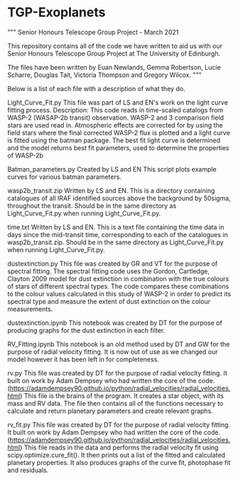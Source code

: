 # TGP-Exoplanets
"""
Senior Honours Telescope Group Project - March 2021

This repository contains all of the code we have written to aid us with our Senior Honours Telescope Group Project at The University of Edinburgh. 

The files have been written by Euan Newlands, Gemma Robertson, Lucie Scharre, Douglas Tait, Victoria Thompson and Gregory Wilcox.
"""

Below is a list of each file with a description of what they do.

Light_Curve_Fit.py
This file was part of LS and EN's work on the light curve fitting process.
Description: This code reads in time-scaled catalogs from WASP-2 (WASAP-2b transit) observation. 
WASP-2 and 3 comparison field stars are used read in. Atmospheric effects are corrected for by using the field stars
where the final corrected WASP-2 flux is plotted and a light curve is fitted using the batman package.
The best fit light curve is determined and the model returns best fit parameters, used to determine the properties of WASP-2b


Batman_parameters.py
Created by LS and EN
This script plots example curves for various batman parameters.


wasp2b_transit.zip
Written by LS and EN.
This is a directory containing catalogues of all IRAF identified sources above the background by 50sigma, throughout the transit. Should be in the same directory as Light_Curve_Fit.py when running Light_Curve_Fit.py.


time.txt
Written by LS and EN.
This is a text file containing the time data in days since the mid-transit time, corresponding to each of the catalogues in wasp2b_transit.zip. Should be in the same directory as Light_Curve_Fit.py when running Light_Curve_Fit.py.


dustextinction.py
This file was created by GR and VT for the purpose of spectral fitting.
The spectral fitting code uses the Gordon, Cartledge, Clayton 2009 model for dust extinction in combination with the true colours of stars of different spectral types. The code compares these combinations to the colour values calculated in this study of WASP-2 in order to predict its spectral type and measure the extent of dust extinction on the colour measurements. 


dustextinction.ipynb
This notebook was created by DT for the purpose of producing graphs for the dust extinction in each filter.


RV_Fitting.ipynb
This notebook is an old method used by DT and GW for the purpose of radial velocity fitting. 
It is now out of use as we changed our model however it has been left in for completeness. 


rv.py
This file was created by DT for the purpose of radial velocity fitting. It built on work by Adam Dempsey who had written the core of the code. (https://adamdempsey90.github.io/python/radial_velocities/radial_velocities.html)
This file is the brains of the program. It creates a star object, with its mass and RV data.
The file then contains all of the functions necessary to calculate and return planetary parameters and create relevant graphs.


rv_fit.py
This file was created by DT for the purpose of radial velocity fitting. It built on work by Adam Dempsey who had written the core of the code. (https://adamdempsey90.github.io/python/radial_velocities/radial_velocities.html)
This file reads in the data and performs the radial velocity fit using scipy.optimize.cure_fit().
It then prints out a list of the fitted and calculated planetary properties.
It also produces graphs of the curve fit, photophase fit and residuals.

